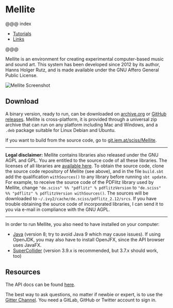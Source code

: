 # Mellite

@@@ index

- [Tutorials](tutorials.md)
- [Links](links.md)

@@@

Mellite is an environment for creating experimental computer-based music and sound art.
This system has been developed since 2012 by its author, Hanns Holger Rutz, and is made
available under the GNU Affero General Public License.

![Mellite Screenshot](.../screenshot.png)

## Download

A binary version, ready to run, can be downloaded on [archive.org](https://archive.org/details/Mellite) or
[GitHub releases](https://github.com/Sciss/Mellite/releases/latest).
Mellite is cross-platform, it is provided through a universal zip archive that can run on any platform
including Mac and Windows, and a `.deb` package suitable for Linux Debian and Ubuntu.

If you want to build from the source code, go to [git.iem.at/sciss/Mellite](https://git.iem.at/sciss/Mellite).

----

**Legal disclaimer:**
Mellite contains libraries also released under the GNU AGPL and GPL.
You are entitled to the source code of all these libraries. The licenses of
all libraries are [available here](https://git.iem.at/sciss/Mellite/tree/master/licenses). To
obtain the source code, clone the source code repository of Mellite (see above), and in the file
`build.sbt` add the qualification `withSources()` to any library before running `sbt update`.
For example, to receive the source code of the PDFlitz library used by Mellite, change
`"de.sciss" %% "pdflitz" % pdflitzVersion` to `"de.sciss" %% "pdflitz" % pdflitzVersion withSources()`.
The sources will be downloaded to `~/.ivy2/cache/de.sciss/pdflitz_2.12/srcs`.
If you have trouble obtaining the source code of incorporated libraries, I can send it to you via e-mail
in compliance with the GNU AGPL.

----

In order to run Mellite, you also need to have installed on your computer:

- [Java](http://www.oracle.com/technetwork/java/javase/downloads/jdk8-downloads-2133151.html) (version 8; try to avoid Java 9 which may cause issues).
  If using OpenJDK, you may also have to install OpenJFX, since the API browser uses JavaFX.
- [SuperCollider](https://supercollider.github.io/download) (version 3.9.x is recommended, but 3.7.x should work, too)

## Resources

The API docs can be found [here](latest/api/de/sciss/).

The best way to ask questions, no matter if newbie or expert, is to use the [Gitter Channel](https://gitter.im/Sciss/Mellite).
You need a GitLab, GitHub or Twitter account to sign in.
